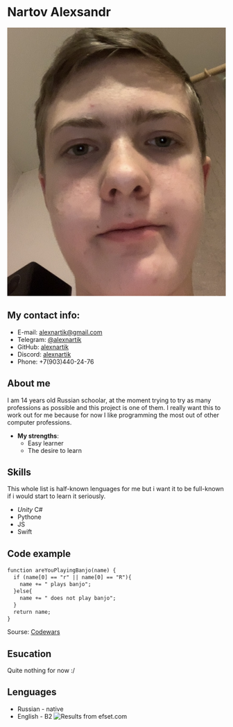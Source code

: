 # Nartov Alexsandr 
![](https://github.com/alexnartik/rsschool-cv/raw/gh-pages/IMG_7095.jpg)

## My contact info:
* E-mail: alexnartik@gmail.com
* Telegram: [@alexnartik](https://t.me/alexnartik)
* GitHub: [alexnartik](https://github.com/alexnartik)
* Discord: [alexnartik](https://discordapp.com/users/alexnartik#2748)
* Phone: +7(903)440-24-76

## About me
I am 14 years old Russian schoolar, at the moment trying to try as many professions as possible and this project is one of them. I really want this to work out for me because for now I like programming the most out of other computer professions.
* __My strengths__:
  * Easy learner 
  * The desire to learn
  
## Skills
This whole list is half-known lenguages for me but i want it to be full-known if i would start to learn it seriously.
* _Unity_ C#
* Pythone
* JS 
* Swift

## Code example
```
function areYouPlayingBanjo(name) {
  if (name[0] == "r" || name[0] == "R"){
    name += " plays banjo";
  }else{
    name += " does not play banjo";
  }
  return name;
}
```
Sourse: [Codewars](https://www.codewars.com/users/alexnartik/completed_solutions)

## Esucation
Quite nothing for now :/

## Lenguages
* Russian - native
* English - B2 ![Results from efset.com](https://github.com/alexnartik/rsschool-cv/raw/gh-pages/IMG_7066.jpg)
